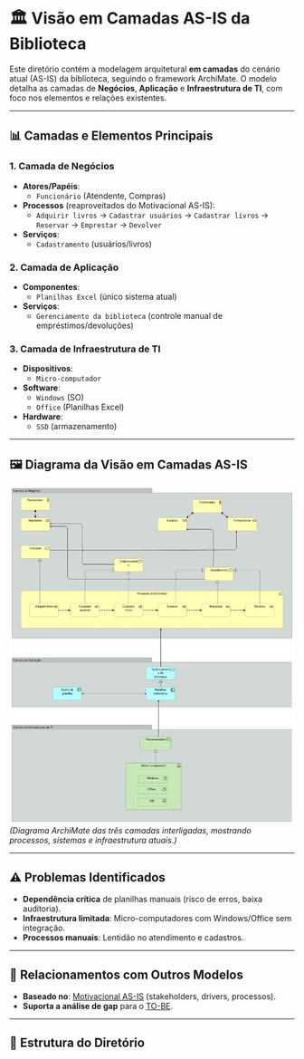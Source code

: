 # 🏛️ Visão em Camadas AS-IS da Biblioteca

Este diretório contém a modelagem arquitetural **em camadas** do cenário atual (AS-IS) da biblioteca, seguindo o framework ArchiMate. O modelo detalha as camadas de **Negócios**, **Aplicação** e **Infraestrutura de TI**, com foco nos elementos e relações existentes.

---

## 📊 **Camadas e Elementos Principais**

### **1. Camada de Negócios**
- **Atores/Papéis**:
  - `Funcionário` (Atendente, Compras)
- **Processos** (reaproveitados do Motivacional AS-IS):
  - `Adquirir livros` → `Cadastrar usuários` → `Cadastrar livros` → `Reservar` → `Emprestar` → `Devolver`
- **Serviços**:
  - `Cadastramento` (usuários/livros)

### **2. Camada de Aplicação**
- **Componentes**:
  - `Planilhas Excel` (único sistema atual)
- **Serviços**:
  - `Gerenciamento da biblioteca` (controle manual de empréstimos/devoluções)

### **3. Camada de Infraestrutura de TI**
- **Dispositivos**:
  - `Micro-computador`
- **Software**:
  - `Windows` (SO)
  - `Office` (Planilhas Excel)
- **Hardware**:
  - `SSD` (armazenamento)

---

## 🖼️ **Diagrama da Visão em Camadas AS-IS**
![Visão em Camadas AS-IS](assets/Vis%C3%A3o%20em%20Camadas%20AS-IS.jpg)  
*(Diagrama ArchiMate das três camadas interligadas, mostrando processos, sistemas e infraestrutura atuais.)*

---

## ⚠️ **Problemas Identificados**
- **Dependência crítica** de planilhas manuais (risco de erros, baixa auditoria).
- **Infraestrutura limitada**: Micro-computadores com Windows/Office sem integração.
- **Processos manuais**: Lentidão no atendimento e cadastros.

---

## 🔗 **Relacionamentos com Outros Modelos**
- **Baseado no**: [Motivacional AS-IS](../01-motivacional-as-is/) (stakeholders, drivers, processos).
- **Suporta a análise de gap** para o [TO-BE](../04-visao-camadas-to-be/).

---

## 📂 **Estrutura do Diretório**